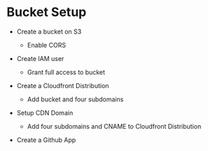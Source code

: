Bucket Setup
============

- Create a bucket on S3

  - Enable CORS

- Create IAM user

  - Grant full access to bucket

- Create a Cloudfront Distribution

  - Add bucket and four subdomains

- Setup CDN Domain

  - Add four subdomains and CNAME to Cloudfront Distribution

- Create a Github App
